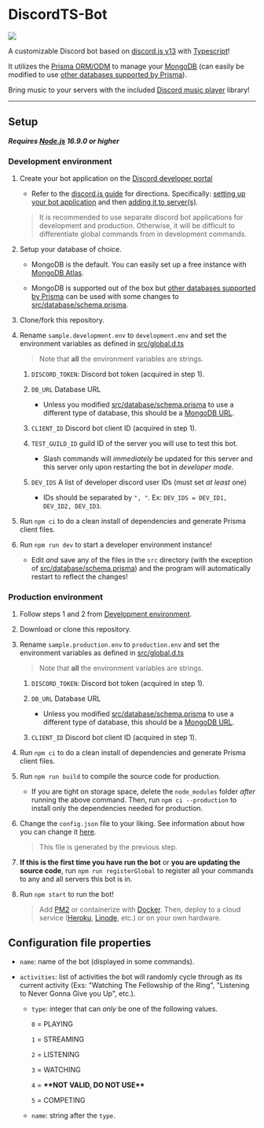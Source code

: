 # DiscordTS-Bot

[![](https://img.shields.io/github/license/IronBatman2715/DiscordTS-Bot.svg?branch=main)](https://github.com/IronBatman2715/DiscordTS-Bot/blob/main/LICENSE)

A customizable Discord bot based on [discord.js v13](https://discord.js.org) with [Typescript](https://www.typescriptlang.org/)!

It utilizes the [Prisma ORM/ODM](https://www.prisma.io) to manage your [MongoDB](https://www.mongodb.com/) (can easily be modified to use [other databases supported by Prisma](https://www.prisma.io/docs/reference/database-reference/supported-databases)).

Bring music to your servers with the included [Discord music player](https://discord-music-player.js.org) library!

---

## Setup

**_Requires [Node.js](https://nodejs.org/) 16.9.0 or higher_**

### Development environment

1. Create your bot application on the [Discord developer portal](https://discord.com/developers/applications)

   - Refer to the [discord.js guide](https://discordjs.guide) for directions. Specifically: [setting up your bot application](https://discordjs.guide/preparations/setting-up-a-bot-application) and then [adding it to server(s)](https://discordjs.guide/preparations/adding-your-bot-to-servers).

   > It is recommended to use separate discord bot applications for development and production. Otherwise, it will be difficult to differentiate global commands from in development commands.

2. Setup your database of choice.

   - MongoDB is the default. You can easily set up a free instance with [MongoDB Atlas](https://www.mongodb.com/atlas).

   - MongoDB is supported out of the box but [other databases supported by Prisma](https://www.prisma.io/docs/reference/database-reference/supported-databases) can be used with some changes to [src/database/schema.prisma](src/database/schema.prisma).

3. Clone/fork this repository.

4. Rename `sample.development.env` to `development.env` and set the environment variables as defined in [src/global.d.ts](src/global.d.ts)

   > Note that **all** the environment variables are strings.

   1. `DISCORD_TOKEN`: Discord bot token (acquired in step 1).

   2. `DB_URL` Database URL

      - Unless you modified [src/database/schema.prisma](src/database/schema.prisma) to use a different type of database, this should be a [MongoDB URL](https://www.mongodb.com/docs/manual/reference/connection-string/).

   3. `CLIENT_ID` Discord bot client ID (acquired in step 1).

   4. `TEST_GUILD_ID` guild ID of the server you will use to test this bot.

      - Slash commands will _immediately_ be updated for this server and this server only upon restarting the bot in _developer mode_.

   5. `DEV_IDS` A list of developer discord user IDs (must set _at least_ one)

      - IDs should be separated by `", "`. Ex: `DEV_IDS = DEV_ID1, DEV_ID2, DEV_ID3`.

5. Run `npm ci` to do a clean install of dependencies and generate Prisma client files.

6. Run `npm run dev` to start a developer environment instance!

   - Edit _and_ save any of the files in the `src` directory (with the exception of [src/database/schema.prisma](src/database/schema.prisma)) and the program will automatically restart to reflect the changes!

### Production environment

1. Follow steps 1 and 2 from [Development environment](#development-environment).

2. Download or clone this repository.

3. Rename `sample.production.env` to `production.env` and set the environment variables as defined in [src/global.d.ts](src/global.d.ts)

   > Note that **all** the environment variables are strings.

   1. `DISCORD_TOKEN`: Discord bot token (acquired in step 1).

   2. `DB_URL` Database URL

      - Unless you modified [src/database/schema.prisma](src/database/schema.prisma) to use a different type of database, this should be a [MongoDB URL](https://www.mongodb.com/docs/manual/reference/connection-string/).

   3. `CLIENT_ID` Discord bot client ID (acquired in step 1).

4. Run `npm ci` to do a clean install of dependencies and generate Prisma client files.

5. Run `npm run build` to compile the source code for production.

   - If you are tight on storage space, delete the `node_modules` folder _after_ running the above command. Then, run `npm ci --production` to install only the dependencies needed for production.

6. Change the `config.json` file to your liking. See information about how you can change it [here](#configuration-file-properties).

   > This file is generated by the previous step.

7. **If this is the first time you have run the bot** or **you are updating the source code**, run `npm run registerGlobal` to register all your commands to any and all servers this bot is in.

8. Run `npm start` to run the bot!

   > Add [PM2](https://www.npmjs.com/package/pm2) or containerize with [Docker](https://docs.docker.com/). Then, deploy to a cloud service ([Heroku](https://www.heroku.com/), [Linode](https://www.linode.com/), etc.) or on your own hardware.

## Configuration file properties

- `name`: name of the bot (displayed in some commands).

- `activities`: list of activities the bot will randomly cycle through as its current activity (Exs: "Watching The Fellowship of the Ring", "Listening to Never Gonna Give you Up", etc.).

  - `type`: integer that can _only_ be one of the following values.

    `0` = PLAYING

    `1` = STREAMING

    `2` = LISTENING

    `3` = WATCHING

    `4` = **\*\*NOT VALID, DO NOT USE\*\***

    `5` = COMPETING

  - `name`: string after the `type`.
